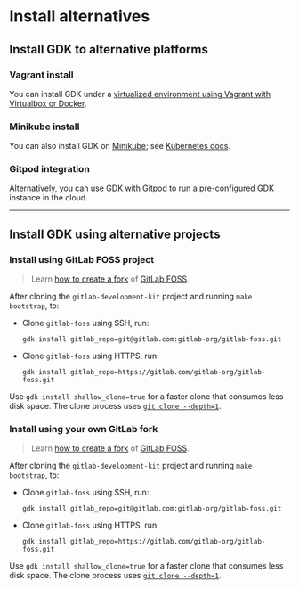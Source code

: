 # Install alternatives

## Install GDK to alternative platforms

### Vagrant install

You can install GDK under a
[virtualized environment using Vagrant with Virtualbox or Docker](doc/howto/vagrant.md).

### Minikube install

You can also install GDK on [Minikube](https://github.com/kubernetes/minikube);
see [Kubernetes docs](doc/howto/kubernetes/minikube.md).

### Gitpod integration

Alternatively, you can use [GDK with Gitpod](/doc/howto/gitpod.md) to run a pre-configured GDK instance in the cloud.

---

## Install GDK using alternative projects

### Install using GitLab FOSS project

> Learn [how to create a fork](https://docs.gitlab.com/ee/user/project/repository/forking_workflow.html#creating-a-fork)
> of [GitLab FOSS](https://gitlab.com/gitlab-org/gitlab-foss).

After cloning the `gitlab-development-kit` project and running `make bootstrap`, to:

- Clone `gitlab-foss` using SSH, run:

  ```shell
  gdk install gitlab_repo=git@gitlab.com:gitlab-org/gitlab-foss.git
  ```

- Clone `gitlab-foss` using HTTPS, run:

  ```shell
  gdk install gitlab_repo=https://gitlab.com/gitlab-org/gitlab-foss.git
  ```

Use `gdk install shallow_clone=true` for a faster clone that consumes less disk
space. The clone process uses [`git clone --depth=1`](https://www.git-scm.com/docs/git-clone#Documentation/git-clone.txt---depthltdepthgt).

### Install using your own GitLab fork

> Learn [how to create a fork](https://docs.gitlab.com/ee/user/project/repository/forking_workflow.html#creating-a-fork)
> of [GitLab FOSS](https://gitlab.com/gitlab-org/gitlab-foss).

After cloning the `gitlab-development-kit` project and running `make bootstrap`, to:

- Clone `gitlab-foss` using SSH, run:

  ```shell
  gdk install gitlab_repo=git@gitlab.com:gitlab-org/gitlab-foss.git
  ```

- Clone `gitlab-foss` using HTTPS, run:

  ```shell
  gdk install gitlab_repo=https://gitlab.com/gitlab-org/gitlab-foss.git
  ```

Use `gdk install shallow_clone=true` for a faster clone that consumes less disk
space. The clone process uses [`git clone --depth=1`](https://www.git-scm.com/docs/git-clone#Documentation/git-clone.txt---depthltdepthgt).
